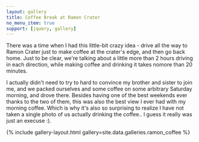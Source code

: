 ```yaml
---
layout: gallery
title: Coffee Break at Ramon Crater
no_menu_item: true 
support: [jquery, gallery]
---
```


There was a time when I had this little-bit crazy idea - drive all the way to Ramon Crater just to make coffee at the crater's edge, and then go back home. Just to be clear, we're talking about a little more than 2 hours driving in each direction, while making coffee and drinking it takes nomore than 20 minutes. 

I actually didn't need to try to hard to convince my brother and sister to join me, and we packed ourselves and some coffee on some arbitrary Saturday morning, and drove there. Besides having one of the best weekends ever thanks to the two of them, this was also the best view I ever had with my morning coffee. Which is why it's also so surprising to realize I have not taken a single photo of us actually drinking the coffee.. I guess it really was just an execuse :).

{% include gallery-layout.html gallery=site.data.galleries.ramon_coffee %}

